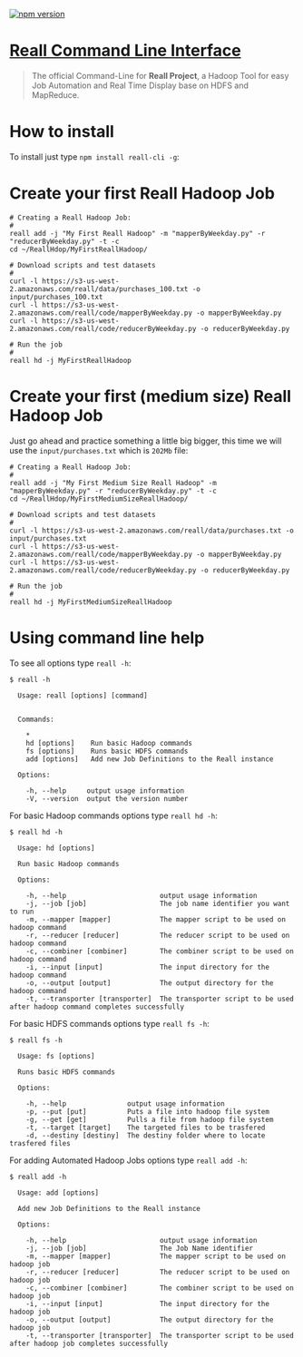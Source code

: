 [![npm version](https://badge.fury.io/js/reall-cli.svg)](https://badge.fury.io/js/reall-cli)

# [Reall Command Line Interface](https://github.com/ReallTeam/reall-cli)

> The official Command-Line for **Reall Project**, a Hadoop Tool for easy Job Automation and Real Time Display base on HDFS and MapReduce.

# How to install

To install just type `npm install reall-cli -g`:

# Create your first Reall Hadoop Job

    # Creating a Reall Hadoop Job:
    #
    reall add -j "My First Reall Hadoop" -m "mapperByWeekday.py" -r "reducerByWeekday.py" -t -c
    cd ~/ReallHdop/MyFirstReallHadoop/

    # Download scripts and test datasets
    #
    curl -l https://s3-us-west-2.amazonaws.com/reall/data/purchases_100.txt -o input/purchases_100.txt
    curl -l https://s3-us-west-2.amazonaws.com/reall/code/mapperByWeekday.py -o mapperByWeekday.py
    curl -l https://s3-us-west-2.amazonaws.com/reall/code/reducerByWeekday.py -o reducerByWeekday.py

    # Run the job
    #
    reall hd -j MyFirstReallHadoop

# Create your first (medium size) Reall Hadoop Job
Just go ahead and practice something a little big bigger, this time we will use the `input/purchases.txt` which is `202Mb` file:

    # Creating a Reall Hadoop Job:
    #
    reall add -j "My First Medium Size Reall Hadoop" -m "mapperByWeekday.py" -r "reducerByWeekday.py" -t -c
    cd ~/ReallHdop/MyFirstMediumSizeReallHadoop/

    # Download scripts and test datasets
    #
    curl -l https://s3-us-west-2.amazonaws.com/reall/data/purchases.txt -o input/purchases.txt
    curl -l https://s3-us-west-2.amazonaws.com/reall/code/mapperByWeekday.py -o mapperByWeekday.py
    curl -l https://s3-us-west-2.amazonaws.com/reall/code/reducerByWeekday.py -o reducerByWeekday.py

    # Run the job
    #
    reall hd -j MyFirstMediumSizeReallHadoop

# Using command line help

To see all options type `reall -h`:

    $ reall -h

      Usage: reall [options] [command]


      Commands:

        *
        hd [options]    Run basic Hadoop commands
        fs [options]    Runs basic HDFS commands
        add [options]   Add new Job Definitions to the Reall instance

      Options:

        -h, --help     output usage information
        -V, --version  output the version number

For basic Hadoop commands options type `reall hd -h`:

    $ reall hd -h

      Usage: hd [options]

      Run basic Hadoop commands

      Options:

        -h, --help                       output usage information
        -j, --job [job]                  The job name identifier you want to run
        -m, --mapper [mapper]            The mapper script to be used on hadoop command
        -r, --reducer [reducer]          The reducer script to be used on hadoop command
        -c, --combiner [combiner]        The combiner script to be used on hadoop command
        -i, --input [input]              The input directory for the hadoop command
        -o, --output [output]            The output directory for the hadoop command
        -t, --transporter [transporter]  The transporter script to be used after hadoop command completes successfully

For basic HDFS commands options type `reall fs -h`:

    $ reall fs -h

      Usage: fs [options]

      Runs basic HDFS commands

      Options:

        -h, --help               output usage information
        -p, --put [put]          Puts a file into hadoop file system
        -g, --get [get]          Pulls a file from hadoop file system
        -t, --target [target]    The targeted files to be trasfered
        -d, --destiny [destiny]  The destiny folder where to locate trasfered files


For adding Automated Hadoop Jobs options type `reall add -h`:

    $ reall add -h

      Usage: add [options]

      Add new Job Definitions to the Reall instance

      Options:

        -h, --help                       output usage information
        -j, --job [job]                  The Job Name identifier
        -m, --mapper [mapper]            The mapper script to be used on hadoop job
        -r, --reducer [reducer]          The reducer script to be used on hadoop job
        -c, --combiner [combiner]        The combiner script to be used on hadoop job
        -i, --input [input]              The input directory for the hadoop job
        -o, --output [output]            The output directory for the hadoop job
        -t, --transporter [transporter]  The transporter script to be used after hadoop job completes successfully
